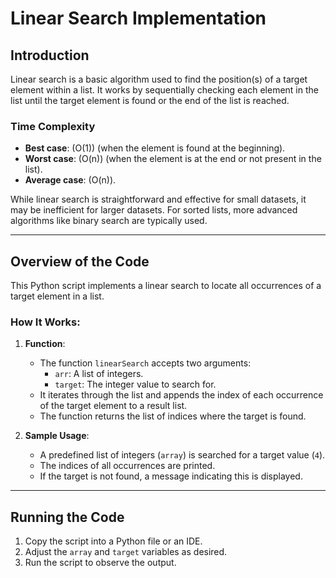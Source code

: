 # Linear Search Implementation

## Introduction

Linear search is a basic algorithm used to find the position(s) of a target element within a list. It works by sequentially checking each element in the list until the target element is found or the end of the list is reached.

### Time Complexity
- **Best case**: \(O(1)\) (when the element is found at the beginning).
- **Worst case**: \(O(n)\) (when the element is at the end or not present in the list).
- **Average case**: \(O(n)\).

While linear search is straightforward and effective for small datasets, it may be inefficient for larger datasets. For sorted lists, more advanced algorithms like binary search are typically used.

---

## Overview of the Code

This Python script implements a linear search to locate all occurrences of a target element in a list. 

### How It Works:
1. **Function**:
   - The function `linearSearch` accepts two arguments:
     - `arr`: A list of integers.
     - `target`: The integer value to search for.
   - It iterates through the list and appends the index of each occurrence of the target element to a result list.
   - The function returns the list of indices where the target is found.

2. **Sample Usage**:
   - A predefined list of integers (`array`) is searched for a target value (`4`).
   - The indices of all occurrences are printed.
   - If the target is not found, a message indicating this is displayed.

---

## Running the Code

1. Copy the script into a Python file or an IDE.
2. Adjust the `array` and `target` variables as desired.
3. Run the script to observe the output.
